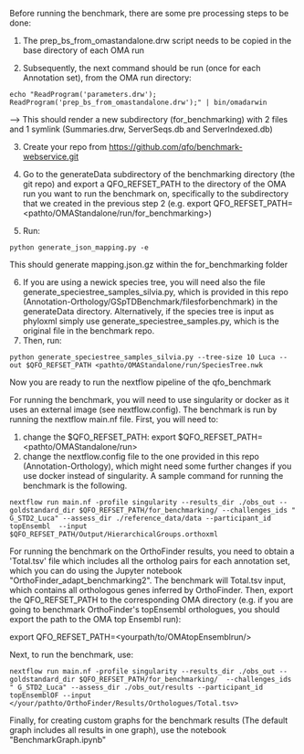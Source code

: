 Before running the benchmark, there are some pre processing steps to be done:
1) The prep_bs_from_omastandalone.drw script needs to be copied in the base directory of each OMA run

2) Subsequently, the next command should be run (once for each Annotation set), from the OMA run directory:
```
echo "ReadProgram('parameters.drw'); ReadProgram('prep_bs_from_omastandalone.drw');" | bin/omadarwin
```
--> This should render a new subdirectory (for_benchmarking) with 2 files and 1 symlink (Summaries.drw, ServerSeqs.db and ServerIndexed.db)

3) Create your repo from https://github.com/qfo/benchmark-webservice.git
4) Go to the generateData subdirectory of the benchmarking directory (the git repo) and export a QFO_REFSET_PATH to the directory of the OMA run you want to run the benchmark on, specifically to the subdirectory that we created in the previous step 2 (e.g. export QFO_REFSET_PATH=<pathto/OMAStandalone/run/for_benchmarking>)

5) Run:
 
```
python generate_json_mapping.py -e
```

This should generate mapping.json.gz within the for_benchmarking folder

6) If you are using a newick species tree, you will need also the file generate_speciestree_samples_silvia.py, which is provided in this repo (Annotation-Orthology/GSpTDBenchmark/filesforbenchmark) in the generateData directory. Alternatively, if the species tree is input as phyloxml simply use generate_speciestree_samples.py, which is the original file in the benchmark repo.
7) Then, run: 
```
python generate_speciestree_samples_silvia.py --tree-size 10 Luca --out $QFO_REFSET_PATH <pathto/OMAStandalone/run/SpeciesTree.nwk
```
Now you are ready to run the nextflow pipeline of the qfo_benchmark


For running the benchmark, you will need to use singularity or docker as it uses an external image (see nextflow.config).
The benchmark is run by running the nextflow main.nf file. First, you will need to:
1) change the $QFO_REFSET_PATH: export $QFO_REFSET_PATH=<pathto/OMAStandalone/run>
2) change the nextflow.config file to the one provided in this repo (Annotation-Orthology), which might need some further changes if you use docker instead of singularity.
A sample command for running the benchmark is the following.

```
nextflow run main.nf -profile singularity --results_dir ./obs_out --goldstandard_dir $QFO_REFSET_PATH/for_benchmarking/ --challenges_ids " G_STD2_Luca" --assess_dir ./reference_data/data --participant_id topEnsembl  --input $QFO_REFSET_PATH/Output/HierarchicalGroups.orthoxml
```

For running the benchmark on the OrthoFinder results, you need to obtain a 'Total.tsv' file which includes all the ortholog pairs for each annotation set, which you can do using the Jupyter notebook "OrthoFinder_adapt_benchmarking2". The benchmark will Total.tsv input, which contains all orthologous genes inferred by OrthoFinder. Then, export the QFO_REFSET_PATH to the corresponding OMA directory (e.g. if you are going to benchmark OrthoFinder's topEnsembl orthologues, you should export the path to the OMA top Ensembl run):

export QFO_REFSET_PATH=<yourpath/to/OMAtopEnsemblrun/>

Next, to run the benchmark, use:

```
nextflow run main.nf -profile singularity --results_dir ./obs_out --goldstandard_dir $QFO_REFSET_PATH/for_benchmarking/  --challenges_ids " G_STD2_Luca" --assess_dir ./obs_out/results --participant_id topEnsemblOF --input </your/pathto/OrthoFinder/Results/Orthologues/Total.tsv>
```

Finally, for creating custom graphs for the benchmark results (The default graph includes all results in one graph), use the notebook "BenchmarkGraph.ipynb"
